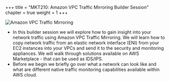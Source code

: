 +++
title = "MKT210: Amazon VPC Traffic Mirroring Builder Session"
chapter = true
weight = 1
+++

![Amazon VPC Traffic Mirroring](/images/AwsVpcTm.png)

* In this builder session we will explore how to gain insight into your network traffic using Amazon VPC Traffic Mirroring. We will learn how to copy network traffic from an       elastic network interface (ENI) from your EC2 instances into your VPCs and send it to the security and monitoring appliances. We will walk through solutions available on AWS       Marketplace - that can be used as IDS/IPS.
* Before we begin we briefly go over what a network can look like and what are different native traffic monitoring capabilities available within AWS cloud.
